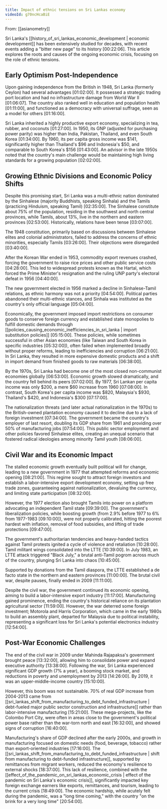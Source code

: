 ```yaml
---
title: Impact of ethnic tensions on Sri Lankas economy
videoId: g70ncHcaBiE
---
```


From: [[asianometry]] <br/> 

Sri Lanka's [[history_of_sri_lankas_economic_development | economic development]] has been extensively studied for decades, with recent events adding a "bitter new page" to its history <a class="yt-timestamp" data-t="00:22:06">[00:22:06]</a>. This article explores the roots and causes of the ongoing economic crisis, focusing on the role of ethnic tensions.

## Early Optimism Post-Independence
Upon gaining independence from the British in 1948, Sri Lanka (formerly Ceylon) had several advantages <a class="yt-timestamp" data-t="01:02:00">[01:02:00]</a>. It possessed a strategic trading port location and had no infrastructure damage from World War II <a class="yt-timestamp" data-t="01:06:07">[01:06:07]</a>. The country also ranked well in education and population health <a class="yt-timestamp" data-t="01:11:00">[01:11:00]</a>, and functioned as a democracy with universal suffrage, seen as a model for others <a class="yt-timestamp" data-t="01:16:00">[01:16:00]</a>.

Sri Lanka inherited a highly productive export economy, specializing in tea, rubber, and coconuts <a class="yt-timestamp" data-t="01:27:00">[01:27:00]</a>. In 1950, its GNP (adjusted for purchasing power parity) was higher than India, Pakistan, Thailand, and even South Korea <a class="yt-timestamp" data-t="01:34:00">[01:34:00]</a>. By 1960, its per capita gross income was $141, significantly higher than Thailand's $96 and Indonesia's $50, and comparable to South Korea's $156 <a class="yt-timestamp" data-t="01:43:00">[01:43:00]</a>. An advisor in the late 1950s noted that the country's main challenge would be maintaining high living standards for a growing population <a class="yt-timestamp" data-t="02:02:00">[02:02:00]</a>.

## Growing Ethnic Divisions and Economic Policy Shifts
Despite this promising start, Sri Lanka was a multi-ethnic nation dominated by the Sinhalese (majority Buddhists, speaking Sinhala) and the Tamils (practicing Hinduism, speaking Tamil) <a class="yt-timestamp" data-t="02:35:00">[02:35:00]</a>. The Sinhalese constitute about 75% of the population, residing in the southwest and north central provinces, while Tamils, about 13%, live in the northern and eastern provinces <a class="yt-timestamp" data-t="02:53:00">[02:53:00]</a>. Historically, relations have been tense <a class="yt-timestamp" data-t="03:07:00">[03:07:00]</a>.

The 1948 constitution, primarily based on discussions between Sinhalese elites and colonial administrators, failed to address the concerns of ethnic minorities, especially Tamils <a class="yt-timestamp" data-t="03:26:00">[03:26:00]</a>. Their objections were disregarded <a class="yt-timestamp" data-t="03:40:00">[03:40:00]</a>.

After the Korean War ended in 1953, commodity export revenues crashed, forcing the government to raise rice prices and other public service costs <a class="yt-timestamp" data-t="04:28:00">[04:28:00]</a>. This led to widespread protests known as the Hartal, which forced the Prime Minister's resignation and the ruling UNP party's electoral defeat in 1956 <a class="yt-timestamp" data-t="04:40:00">[04:40:00]</a>.

The new government elected in 1956 marked a decline in Sinhalese-Tamil relations, as ethnic harmony was not a priority <a class="yt-timestamp" data-t="04:54:00">[04:54:00]</a>. Political parties abandoned their multi-ethnic stances, and Sinhala was instituted as the country's only official language <a class="yt-timestamp" data-t="05:04:00">[05:04:00]</a>.

Economically, the government imposed import restrictions on consumer goods to conserve foreign currency and established state monopolies to fulfill domestic demands through [[policies_causing_economic_inefficiencies_in_sri_lanka | import substitution policies]] <a class="yt-timestamp" data-t="05:15:00">[05:15:00]</a>. These policies, while sometimes successful in other Asian economies (like Taiwan and South Korea in specific industries <a class="yt-timestamp" data-t="05:32:00">[05:32:00]</a>), often failed when implemented broadly without proper reforms, leading to inefficiencies and corruption <a class="yt-timestamp" data-t="06:21:00">[06:21:00]</a>. In Sri Lanka, they resulted in more expensive domestic products and a shift in import demand from finished goods to raw materials <a class="yt-timestamp" data-t="06:38:00">[06:38:00]</a>.

By the 1970s, Sri Lanka had become one of the most closed non-communist economies globally <a class="yt-timestamp" data-t="06:53:00">[06:53:00]</a>. Economic growth slowed dramatically, and the country fell behind its peers <a class="yt-timestamp" data-t="07:02:00">[07:02:00]</a>. By 1977, Sri Lankan per capita income was only $200, a mere $60 increase from 1960 <a class="yt-timestamp" data-t="07:08:00">[07:08:00]</a>. In contrast, South Korea's per capita income was $820, Malaysia's $930, Thailand's $420, and Indonesia's $300 <a class="yt-timestamp" data-t="07:17:00">[07:17:00]</a>.

The nationalization threats (and later actual nationalization in the 1970s) to the British-owned plantation economy caused it to decline due to a lack of foreign investment <a class="yt-timestamp" data-t="07:34:00">[07:34:00]</a>. The government became the country's employer of last resort, doubling its GDP share from 1961 and providing over 50% of manufacturing jobs <a class="yt-timestamp" data-t="07:54:00">[07:54:00]</a>. This public sector employment and other policies favored Sinhalese elites, creating an unequal scenario that fostered radical ideologies among minority Tamil youth <a class="yt-timestamp" data-t="08:06:00">[08:06:00]</a>.

## Civil War and its Economic Impact
The stalled economic growth eventually built political will for change, leading to a new government in 1977 that attempted reforms and economic opening <a class="yt-timestamp" data-t="08:21:00">[08:21:00]</a>. This regime sought to attract foreign investors and establish a labor-intensive export development economy, setting up free trade zones, guaranteeing against nationalization, devaluing the currency, and limiting state participation <a class="yt-timestamp" data-t="08:32:00">[08:32:00]</a>.

However, the 1977 election also brought Tamils into power on a platform advocating an independent Tamil state <a class="yt-timestamp" data-t="09:39:00">[09:39:00]</a>. The government's liberalization policies, while boosting growth (from 2.9% before 1977 to 6% from 1977-1983 <a class="yt-timestamp" data-t="09:10:00">[09:10:00]</a>), were not properly calibrated, hitting the poorest hardest with inflation, removal of food subsidies, and lifting of trade protections <a class="yt-timestamp" data-t="09:47:00">[09:47:00]</a>.

The government's authoritarian tendencies and heavy-handed tactics against Tamil protests ignited a cycle of violence and retaliation <a class="yt-timestamp" data-t="10:28:00">[10:28:00]</a>. Tamil militant wings consolidated into the LTTE <a class="yt-timestamp" data-t="10:39:00">[10:39:00]</a>. In July 1983, an LTTE attack triggered "Black July," a brutal anti-Tamil pogrom across much of the country, plunging Sri Lanka into chaos <a class="yt-timestamp" data-t="10:45:00">[10:45:00]</a>.

Supported by donations from the Tamil diaspora, the LTTE established a de facto state in the northern and eastern provinces <a class="yt-timestamp" data-t="11:00:00">[11:00:00]</a>. The brutal civil war, despite pauses, finally ended in 2009 <a class="yt-timestamp" data-t="11:11:00">[11:11:00]</a>.

Despite the civil war, the government continued its economic opening, aiming to build a labor-intensive export industry <a class="yt-timestamp" data-t="11:17:00">[11:17:00]</a>. Manufacturing gained prominence, ending the country's historical reliance on its plantation agricultural sector <a class="yt-timestamp" data-t="11:59:00">[11:59:00]</a>. However, the war deterred some foreign investment; Motorola and Harris Corporation, which came in the early 1980s to build an assembly plant, departed for Malaysia due to political instability, representing a significant loss for Sri Lanka's potential electronics industry <a class="yt-timestamp" data-t="12:54:00">[12:54:00]</a>.

## Post-War Economic Challenges
The end of the civil war in 2009 under Mahinda Rajapaksa's government brought peace <a class="yt-timestamp" data-t="13:32:00">[13:32:00]</a>, allowing him to consolidate power and expand executive authority <a class="yt-timestamp" data-t="13:38:00">[13:38:00]</a>. Following the war, Sri Lanka experienced significant GDP growth (7% a year), a booming stock market, and reductions in poverty and unemployment by 2013 <a class="yt-timestamp" data-t="14:26:00">[14:26:00]</a>. By 2019, it was an upper-middle-income country <a class="yt-timestamp" data-t="15:10:00">[15:10:00]</a>.

However, this boom was not sustainable. 70% of real GDP increase from 2004-2013 came from [[sri_lankas_shift_from_manufacturing_to_debt_funded_infrastructure | debt-fueled major public sector construction and infrastructure]] rather than labor-intensive manufacturing <a class="yt-timestamp" data-t="15:21:00">[15:21:00]</a>. These mega-projects, like the Colombo Port City, were often in areas close to the government's political power base rather than the war-torn north and east <a class="yt-timestamp" data-t="16:32:00">[16:32:00]</a>, and showed signs of corruption <a class="yt-timestamp" data-t="16:40:00">[16:40:00]</a>.

Manufacturing's share of GDP declined after the early 2000s, and growth in manufacturing focused on domestic needs (food, beverage, tobacco) rather than export-oriented industries <a class="yt-timestamp" data-t="17:16:00">[17:16:00]</a>. The [[sri_lankas_shift_from_manufacturing_to_debt_funded_infrastructure | shift from manufacturing to debt-funded infrastructure]], supported by remittances from migrant workers, reduced the economy's resilience to external shocks <a class="yt-timestamp" data-t="18:37:00">[18:37:00]</a>. This lack of resilience, combined with the [[effect_of_the_pandemic_on_sri_lankas_economic_crisis | effect of the pandemic on Sri Lanka's economic crisis]], significantly impacted key foreign exchange earners like exports, remittances, and tourism, leading to the current crisis <a class="yt-timestamp" data-t="18:49:00">[18:49:00]</a>. The economic hardship, while acutely felt during the pandemic, was a "long time coming," with the country "on the brink for a very long time" <a class="yt-timestamp" data-t="20:54:00">[20:54:00]</a>.